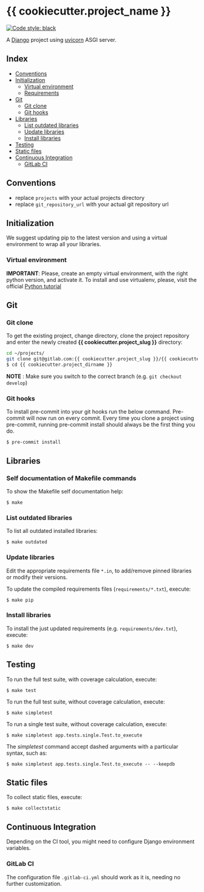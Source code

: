 # {{ cookiecutter.project_name }}

[![Code style: black](https://img.shields.io/badge/code%20style-black-000000.svg)](https://github.com/python/black)

A [Django](https://docs.djangoproject.com) project using [uvicorn](https://www.uvicorn.org/#running-with-gunicorn) ASGI server.

## Index

-   [Conventions](#conventions)
-   [Initialization](#initialization)
    -   [Virtual environment](#virtual-environment)
    -   [Requirements](#requirements)
-   [Git](#git)
    -   [Git clone](#git-clone)
    -   [Git hooks](#git-hooks)
-   [Libraries](#libraries)
    -   [List outdated libraries](#list-outdated-libraries)
    -   [Update libraries](#update-libraries)
    -   [Install libraries](#install-libraries)
-   [Testing](#testing)
-   [Static files](#static-files)
-   [Continuous Integration](#continuous-integration)
    -   [GitLab CI](#gitlab-ci)

## Conventions

-   replace `projects` with your actual projects directory
-   replace `git_repository_url` with your actual git repository url

## Initialization

We suggest updating pip to the latest version and using a virtual environment to wrap all your libraries.

### Virtual environment

**IMPORTANT**: Please, create an empty virtual environment, with the right python version, and activate it.
To install and use virtualenv, please, visit the official [Python tutorial](https://docs.python.org/3/tutorial/venv.html)

## Git

### Git clone

To get the existing project, change directory, clone the project repository and enter the newly created **{{ cookiecutter.project_slug }}** directory:

```bash
cd ~/projects/
git clone git@gitlab.com:{{ cookiecutter.project_slug }}/{{ cookiecutter.service_slug }}.git {{ cookiecutter.project_dirname }} &&
$ cd {{ cookiecutter.project_dirname }}
```

**NOTE** : Make sure you switch to the correct branch (e.g. `git checkout develop`)

### Git hooks

To install pre-commit into your git hooks run the below command. Pre-commit will now run on every commit. Every time you clone a project using pre-commit, running pre-commit install should always be the first thing you do.

```shell
$ pre-commit install
```

## Libraries

### Self documentation of Makefile commands

To show the Makefile self documentation help:

```shell
$ make
```

### List outdated libraries

To list all outdated installed libraries:

```shell
$ make outdated
```

### Update libraries

Edit the appropriate requirements file `*.in`, to add/remove pinned libraries or modify their versions.

To update the compiled requirements files (`requirements/*.txt`), execute:

```shell
$ make pip
```

### Install libraries

To install the just updated requirements (e.g. `requirements/dev.txt`), execute:

```shell
$ make dev
```

## Testing

To run the full test suite, with coverage calculation, execute:

```shell
$ make test
```

To run the full test suite, without coverage calculation, execute:

```shell
$ make simpletest
```

To run a single test suite, without coverage calculation, execute:

```shell
$ make simpletest app.tests.single.Test.to_execute
```

The _simpletest_ command accept dashed arguments with a particular syntax, such as:

```shell
$ make simpletest app.tests.single.Test.to_execute -- --keepdb
```

## Static files

To collect static files, execute:

```shell
$ make collectstatic
```

## Continuous Integration

Depending on the CI tool, you might need to configure Django environment variables.

### GitLab CI

The configuration file `.gitlab-ci.yml` should work as it is, needing no further customization.
